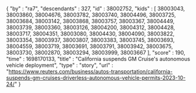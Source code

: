 {
  "by" : "ra7",
  "descendants" : 327,
  "id" : 38002752,
  "kids" : [ 38003043, 38003860, 38004676, 38003782, 38003740, 38004496, 38003725, 38003684, 38003142, 38003868, 38003757, 38003367, 38004449, 38003739, 38003360, 38003126, 38004200, 38004312, 38004428, 38003717, 38004351, 38003080, 38004430, 38004090, 38003822, 38003354, 38003937, 38003807, 38003383, 38003745, 38003693, 38004559, 38003719, 38003691, 38003791, 38003942, 38003675, 38003730, 38002870, 38003294, 38003999, 38003667 ],
  "score" : 190,
  "time" : 1698170133,
  "title" : "California suspends GM Cruise's autonomous vehicle deployment",
  "type" : "story",
  "url" : "https://www.reuters.com/business/autos-transportation/california-suspends-gm-cruises-driverless-autonomous-vehicle-permits-2023-10-24/"
}
